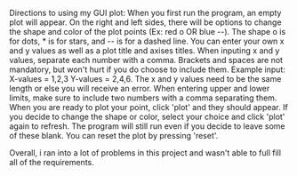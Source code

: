 Directions to using my GUI plot:
When you first run the program, an empty plot will appear. On the right and left sides, there will be options to change the shape and color of the plot points (Ex: red o OR blue --). The shape o is for dots, * is for stars, and -- is for a dashed line.
You can enter your own x and y values as well as a plot title and axises titles. When inputing x and y values, separate each number with a comma. Brackets and spaces are not mandatory, but won't hurt if you do choose to include them.
  Example input: X-values = 1,2,3  Y-values = 2,4,6.
The x and y values need to be the same length or else you will receive an error.
When entering upper and lower limits, make sure to include two numbers with a comma separating them.
When you are ready to plot your point, click 'plot' and they should appear. If you decide to change the shape or color, select your choice and click 'plot' again to refresh.
The program will still run even if you decide to leave some of these blank. You can reset the plot by pressing 'reset'.

Overall, i ran into a lot of problems in this project and wasn't able to full fill all of the requirements.
